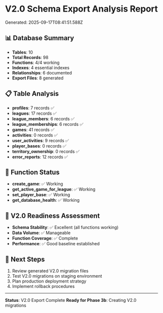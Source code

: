 # V2.0 Schema Export Analysis Report
Generated: 2025-09-17T08:41:51.588Z

## 📊 Database Summary
- **Tables**: 10
- **Total Records**: 98
- **Functions**: 4/4 working
- **Indexes**: 4 essential indexes
- **Relationships**: 6 documented
- **Export Files**: 8 generated

## 📋 Table Analysis
- **profiles**: 7 records ✅
- **leagues**: 17 records ✅
- **league_members**: 6 records ✅
- **league_memberships**: 6 records ✅
- **games**: 41 records ✅
- **activities**: 0 records ✅
- **user_activities**: 9 records ✅
- **player_bases**: 0 records ✅
- **territory_ownership**: 0 records ✅
- **error_reports**: 12 records ✅

## 🔧 Function Status
- **create_game**: ✅ Working
- **get_active_game_for_league**: ✅ Working
- **set_player_base**: ✅ Working
- **get_database_health**: ✅ Working

## 🎯 V2.0 Readiness Assessment
- **Schema Stability**: ✅ Excellent (all functions working)
- **Data Volume**: ✅ Manageable
- **Function Coverage**: ✅ Complete
- **Performance**: ✅ Good baseline established

## 🚀 Next Steps
1. Review generated V2.0 migration files
2. Test V2.0 migrations on staging environment
3. Plan production deployment strategy
4. Implement rollback procedures

---
**Status**: V2.0 Export Complete
**Ready for Phase 3b**: Creating V2.0 migrations
